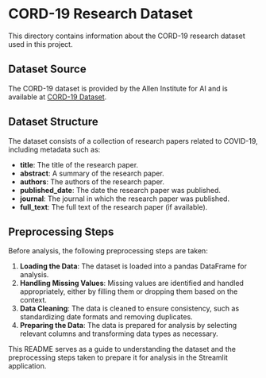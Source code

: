 # CORD-19 Research Dataset

This directory contains information about the CORD-19 research dataset used in this project.

## Dataset Source

The CORD-19 dataset is provided by the Allen Institute for AI and is available at [CORD-19 Dataset](https://www.semanticscholar.org/cord19).

## Dataset Structure

The dataset consists of a collection of research papers related to COVID-19, including metadata such as:

- **title**: The title of the research paper.
- **abstract**: A summary of the research paper.
- **authors**: The authors of the research paper.
- **published_date**: The date the research paper was published.
- **journal**: The journal in which the research paper was published.
- **full_text**: The full text of the research paper (if available).

## Preprocessing Steps

Before analysis, the following preprocessing steps are taken:

1. **Loading the Data**: The dataset is loaded into a pandas DataFrame for analysis.
2. **Handling Missing Values**: Missing values are identified and handled appropriately, either by filling them or dropping them based on the context.
3. **Data Cleaning**: The data is cleaned to ensure consistency, such as standardizing date formats and removing duplicates.
4. **Preparing the Data**: The data is prepared for analysis by selecting relevant columns and transforming data types as necessary.

This README serves as a guide to understanding the dataset and the preprocessing steps taken to prepare it for analysis in the Streamlit application.